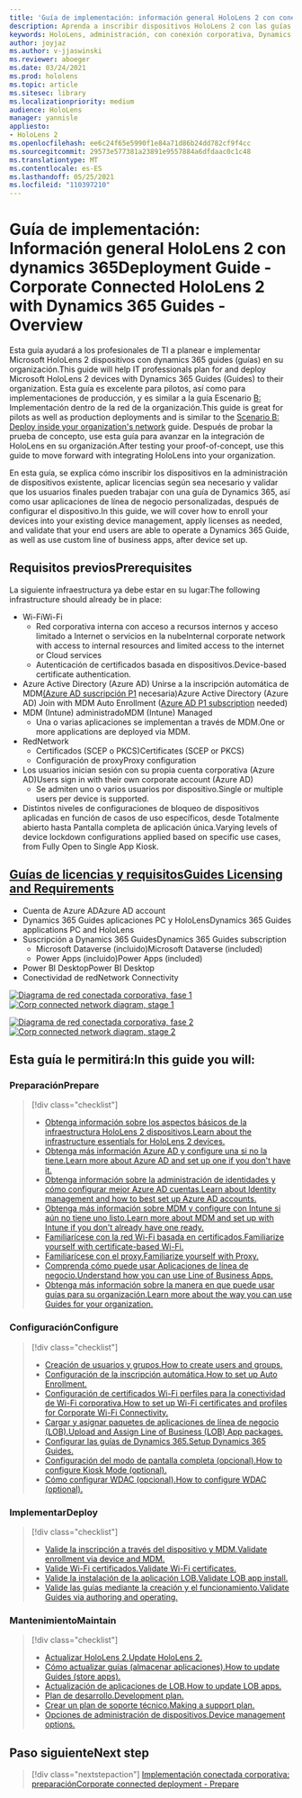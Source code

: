 ```yaml
---
title: 'Guía de implementación: información general HoloLens 2 con conexión corporativa con Las guías de Dynamics 365'
description: Aprenda a inscribir dispositivos HoloLens 2 con las guías de Dynamics 365 a través de una red conectada corporativa.
keywords: HoloLens, administración, con conexión corporativa, Dynamics 365 Guides, AAD, Azure AD, MDM, Mobile Administración de dispositivos
author: joyjaz
ms.author: v-jjaswinski
ms.reviewer: aboeger
ms.date: 03/24/2021
ms.prod: hololens
ms.topic: article
ms.sitesec: library
ms.localizationpriority: medium
audience: HoloLens
manager: yannisle
appliesto:
- HoloLens 2
ms.openlocfilehash: ee6c24f65e5990f1e84a71d86b24dd782cf9f4cc
ms.sourcegitcommit: 29573e577381a23891e9557884a6dfdaac0c1c48
ms.translationtype: MT
ms.contentlocale: es-ES
ms.lasthandoff: 05/25/2021
ms.locfileid: "110397210"
---
```

# <a name="deployment-guide---corporate-connected-hololens-2-with-dynamics-365-guides---overview"></a><span data-ttu-id="1a8f6-104">Guía de implementación: Información general HoloLens 2 con dynamics 365</span><span class="sxs-lookup"><span data-stu-id="1a8f6-104">Deployment Guide - Corporate Connected HoloLens 2 with Dynamics 365 Guides - Overview</span></span>

<span data-ttu-id="1a8f6-105">Esta guía ayudará a los profesionales de TI a planear e implementar Microsoft HoloLens 2 dispositivos con dynamics 365 guides (guías) en su organización.</span><span class="sxs-lookup"><span data-stu-id="1a8f6-105">This guide will help IT professionals plan for and deploy Microsoft HoloLens 2 devices with Dynamics 365 Guides (Guides) to their organization.</span></span> <span data-ttu-id="1a8f6-106">Esta guía es excelente para pilotos, así como para implementaciones de producción, y es similar a la guía Escenario [B:](https://docs.microsoft.com/hololens/common-scenarios#scenario-b-deploy-inside-your-organizations-network) Implementación dentro de la red de la organización.</span><span class="sxs-lookup"><span data-stu-id="1a8f6-106">This guide is great for pilots as well as production deployments and is similar to the [Scenario B: Deploy inside your organization's network](https://docs.microsoft.com/hololens/common-scenarios#scenario-b-deploy-inside-your-organizations-network) guide.</span></span> <span data-ttu-id="1a8f6-107">Después de probar la prueba de concepto, use esta guía para avanzar en la integración de HoloLens en su organización.</span><span class="sxs-lookup"><span data-stu-id="1a8f6-107">After testing your proof-of-concept, use this guide to move forward with integrating HoloLens into your organization.</span></span>

<span data-ttu-id="1a8f6-108">En esta guía, se explica cómo inscribir los dispositivos en la administración de dispositivos existente, aplicar licencias según sea necesario y validar que los usuarios finales pueden trabajar con una guía de Dynamics 365, así como usar aplicaciones de línea de negocio personalizadas, después de configurar el dispositivo.</span><span class="sxs-lookup"><span data-stu-id="1a8f6-108">In this guide, we will cover how to enroll your devices into your existing device management, apply licenses as needed, and validate that your end users are able to operate a Dynamics 365 Guide, as well as use custom line of business apps, after device set up.</span></span> 

## <a name="prerequisites"></a><span data-ttu-id="1a8f6-109">Requisitos previos</span><span class="sxs-lookup"><span data-stu-id="1a8f6-109">Prerequisites</span></span>

<span data-ttu-id="1a8f6-110">La siguiente infraestructura ya debe estar en su lugar:</span><span class="sxs-lookup"><span data-stu-id="1a8f6-110">The following infrastructure should already be in place:</span></span>
- <span data-ttu-id="1a8f6-111">Wi-Fi</span><span class="sxs-lookup"><span data-stu-id="1a8f6-111">Wi-Fi</span></span>
    - <span data-ttu-id="1a8f6-112">Red corporativa interna con acceso a recursos internos y acceso limitado a Internet o servicios en la nube</span><span class="sxs-lookup"><span data-stu-id="1a8f6-112">Internal corporate network with access to internal resources and limited access to the internet or Cloud services</span></span>
    - <span data-ttu-id="1a8f6-113">Autenticación de certificados basada en dispositivos.</span><span class="sxs-lookup"><span data-stu-id="1a8f6-113">Device-based certificate authentication.</span></span>
- <span data-ttu-id="1a8f6-114">Azure Active Directory (Azure AD) Unirse a la inscripción automática de MDM[(Azure AD suscripción P1](https://docs.microsoft.com/azure/active-directory/fundamentals/active-directory-whatis) necesaria)</span><span class="sxs-lookup"><span data-stu-id="1a8f6-114">Azure Active Directory (Azure AD) Join with MDM Auto Enrollment ([Azure AD P1 subscription](https://docs.microsoft.com/azure/active-directory/fundamentals/active-directory-whatis) needed)</span></span>
- <span data-ttu-id="1a8f6-115">MDM (Intune) administrado</span><span class="sxs-lookup"><span data-stu-id="1a8f6-115">MDM (Intune) Managed</span></span>
    - <span data-ttu-id="1a8f6-116">Una o varias aplicaciones se implementan a través de MDM.</span><span class="sxs-lookup"><span data-stu-id="1a8f6-116">One or more applications are deployed via MDM.</span></span>
- <span data-ttu-id="1a8f6-117">Red</span><span class="sxs-lookup"><span data-stu-id="1a8f6-117">Network</span></span> 
    - <span data-ttu-id="1a8f6-118">Certificados (SCEP o PKCS)</span><span class="sxs-lookup"><span data-stu-id="1a8f6-118">Certificates (SCEP or PKCS)</span></span>
    - <span data-ttu-id="1a8f6-119">Configuración de proxy</span><span class="sxs-lookup"><span data-stu-id="1a8f6-119">Proxy configuration</span></span>
- <span data-ttu-id="1a8f6-120">Los usuarios inician sesión con su propia cuenta corporativa (Azure AD)</span><span class="sxs-lookup"><span data-stu-id="1a8f6-120">Users sign in with their own corporate account (Azure AD)</span></span>
    - <span data-ttu-id="1a8f6-121">Se admiten uno o varios usuarios por dispositivo.</span><span class="sxs-lookup"><span data-stu-id="1a8f6-121">Single or multiple users per device is supported.</span></span>
- <span data-ttu-id="1a8f6-122">Distintos niveles de configuraciones de bloqueo de dispositivos aplicadas en función de casos de uso específicos, desde Totalmente abierto hasta Pantalla completa de aplicación única.</span><span class="sxs-lookup"><span data-stu-id="1a8f6-122">Varying levels of device lockdown configurations applied based on specific use cases, from Fully Open to Single App Kiosk.</span></span>

## <a name="guides-licensing-and-requirements"></a>[<span data-ttu-id="1a8f6-123">Guías de licencias y requisitos</span><span class="sxs-lookup"><span data-stu-id="1a8f6-123">Guides Licensing and Requirements</span></span>](https://docs.microsoft.com/dynamics365/mixed-reality/guides/requirements#licensing-and-product-requirements)
- <span data-ttu-id="1a8f6-124">Cuenta de Azure AD</span><span class="sxs-lookup"><span data-stu-id="1a8f6-124">Azure AD account</span></span>
- <span data-ttu-id="1a8f6-125">Dynamics 365 Guides aplicaciones PC y HoloLens</span><span class="sxs-lookup"><span data-stu-id="1a8f6-125">Dynamics 365 Guides applications PC and HoloLens</span></span>
- <span data-ttu-id="1a8f6-126">Suscripción a Dynamics 365 Guides</span><span class="sxs-lookup"><span data-stu-id="1a8f6-126">Dynamics 365 Guides subscription</span></span>
    - <span data-ttu-id="1a8f6-127">Microsoft Dataverse (incluido)</span><span class="sxs-lookup"><span data-stu-id="1a8f6-127">Microsoft Dataverse (included)</span></span>
    - <span data-ttu-id="1a8f6-128">Power Apps (incluido)</span><span class="sxs-lookup"><span data-stu-id="1a8f6-128">Power Apps (included)</span></span>
- <span data-ttu-id="1a8f6-129">Power BI Desktop</span><span class="sxs-lookup"><span data-stu-id="1a8f6-129">Power BI Desktop</span></span>
- <span data-ttu-id="1a8f6-130">Conectividad de red</span><span class="sxs-lookup"><span data-stu-id="1a8f6-130">Network Connectivity</span></span>

<span data-ttu-id="1a8f6-131">[![Diagrama de red conectada corporativa, fase 1 ](./images/deployment-guides-revised-scenario-b-01-1.png)](./images/deployment-guides-revised-scenario-b-01-1.png#lightbox)</span><span class="sxs-lookup"><span data-stu-id="1a8f6-131">[ ![Corp connected network diagram, stage 1](./images/deployment-guides-revised-scenario-b-01-1.png) ](./images/deployment-guides-revised-scenario-b-01-1.png#lightbox)</span></span>

<span data-ttu-id="1a8f6-132">[![Diagrama de red conectada corporativa, fase 2 ](./images/deployment-guides-revised-scenario-b-02-1.png)](./images/deployment-guides-revised-scenario-b-02-1.png#lightbox)</span><span class="sxs-lookup"><span data-stu-id="1a8f6-132">[ ![Corp connected network diagram, stage 2](./images/deployment-guides-revised-scenario-b-02-1.png) ](./images/deployment-guides-revised-scenario-b-02-1.png#lightbox)</span></span>

## <a name="in-this-guide-you-will"></a><span data-ttu-id="1a8f6-133">Esta guía le permitirá:</span><span class="sxs-lookup"><span data-stu-id="1a8f6-133">In this guide you will:</span></span>
### <a name="prepare"></a><span data-ttu-id="1a8f6-134">Preparación</span><span class="sxs-lookup"><span data-stu-id="1a8f6-134">Prepare</span></span>
> [!div class="checklist"]
>- [<span data-ttu-id="1a8f6-135">Obtenga información sobre los aspectos básicos de la infraestructura HoloLens 2 dispositivos.</span><span class="sxs-lookup"><span data-stu-id="1a8f6-135">Learn about the infrastructure essentials for HoloLens 2 devices.</span></span>](hololens2-corp-connected-prepare.md#infrastructure-essentials)
>- [<span data-ttu-id="1a8f6-136">Obtenga más información Azure AD y configure una si no la tiene.</span><span class="sxs-lookup"><span data-stu-id="1a8f6-136">Learn more about Azure AD and set up one if you don't have it.</span></span>](hololens2-corp-connected-prepare.md#azure-active-directory)
>- [<span data-ttu-id="1a8f6-137">Obtenga información sobre la administración de identidades y cómo configurar mejor Azure AD cuentas.</span><span class="sxs-lookup"><span data-stu-id="1a8f6-137">Learn about Identity management and how to best set up Azure AD accounts.</span></span>](hololens2-corp-connected-prepare.md#identity-management)
>- [<span data-ttu-id="1a8f6-138">Obtenga más información sobre MDM y configure con Intune si aún no tiene uno listo.</span><span class="sxs-lookup"><span data-stu-id="1a8f6-138">Learn more about MDM and set up with Intune if you don't already have one ready.</span></span>](hololens2-corp-connected-prepare.md#mobile-device-management)
>- [<span data-ttu-id="1a8f6-139">Familiarícese con la red Wi-Fi basada en certificados.</span><span class="sxs-lookup"><span data-stu-id="1a8f6-139">Familiarize yourself with certificate-based Wi-Fi.</span></span>](hololens2-corp-connected-prepare.md#certificates)
>- [<span data-ttu-id="1a8f6-140">Familiarícese con el proxy.</span><span class="sxs-lookup"><span data-stu-id="1a8f6-140">Familiarize yourself with Proxy.</span></span>](hololens2-corp-connected-prepare.md#proxy)
>- [<span data-ttu-id="1a8f6-141">Comprenda cómo puede usar Aplicaciones de línea de negocio.</span><span class="sxs-lookup"><span data-stu-id="1a8f6-141">Understand how you can use Line of Business Apps.</span></span>](hololens2-corp-connected-prepare.md#line-of-business-apps)
>- [<span data-ttu-id="1a8f6-142">Obtenga más información sobre la manera en que puede usar guías para su organización.</span><span class="sxs-lookup"><span data-stu-id="1a8f6-142">Learn more about the way you can use Guides for your organization.</span></span>](hololens2-corp-connected-prepare.md#guides-playbook)
### <a name="configure"></a><span data-ttu-id="1a8f6-143">Configuración</span><span class="sxs-lookup"><span data-stu-id="1a8f6-143">Configure</span></span>
> [!div class="checklist"]
>- [<span data-ttu-id="1a8f6-144">Creación de usuarios y grupos.</span><span class="sxs-lookup"><span data-stu-id="1a8f6-144">How to create users and groups.</span></span>](hololens2-corp-connected-configure.md#azure-users-and-groups)
>- [<span data-ttu-id="1a8f6-145">Configuración de la inscripción automática.</span><span class="sxs-lookup"><span data-stu-id="1a8f6-145">How to set up Auto Enrollment.</span></span>](hololens2-corp-connected-configure.md#auto-enrollment-on-hololens-2)
>- [<span data-ttu-id="1a8f6-146">Configuración de certificados Wi-Fi perfiles para la conectividad de Wi-Fi corporativa.</span><span class="sxs-lookup"><span data-stu-id="1a8f6-146">How to set up Wi-Fi certificates and profiles for Corporate Wi-Fi Connectivity.</span></span>](hololens2-corp-connected-configure.md#corporate-wi-fi-connectivity)
>- [<span data-ttu-id="1a8f6-147">Cargar y asignar paquetes de aplicaciones de línea de negocio (LOB).</span><span class="sxs-lookup"><span data-stu-id="1a8f6-147">Upload and Assign Line of Business (LOB) App packages.</span></span>](hololens2-corp-connected-configure.md#app-deployment)
>- [<span data-ttu-id="1a8f6-148">Configurar las guías de Dynamics 365.</span><span class="sxs-lookup"><span data-stu-id="1a8f6-148">Setup Dynamics 365 Guides.</span></span>](hololens2-corp-connected-configure.md#setup-guides-application-licenses-dataverse-and-authoring)
>- [<span data-ttu-id="1a8f6-149">Configuración del modo de pantalla completa (opcional).</span><span class="sxs-lookup"><span data-stu-id="1a8f6-149">How to configure Kiosk Mode (optional).</span></span>](hololens2-corp-connected-configure.md#optional-kiosk-mode)
>- [<span data-ttu-id="1a8f6-150">Cómo configurar WDAC (opcional).</span><span class="sxs-lookup"><span data-stu-id="1a8f6-150">How to configure WDAC (optional).</span></span>](hololens2-corp-connected-configure.md#optional-wdac)
### <a name="deploy"></a><span data-ttu-id="1a8f6-151">Implementar</span><span class="sxs-lookup"><span data-stu-id="1a8f6-151">Deploy</span></span>
> [!div class="checklist"]
>-  [<span data-ttu-id="1a8f6-152">Valide la inscripción a través del dispositivo y MDM.</span><span class="sxs-lookup"><span data-stu-id="1a8f6-152">Validate enrollment via device and MDM.</span></span>](hololens2-corp-connected-deploy.md#enrollment-validation)
>-  [<span data-ttu-id="1a8f6-153">Valide Wi-Fi certificados.</span><span class="sxs-lookup"><span data-stu-id="1a8f6-153">Validate Wi-Fi certificates.</span></span>](hololens2-corp-connected-deploy.md#wi-fi-certificate-validation)
>-  [<span data-ttu-id="1a8f6-154">Valide la instalación de la aplicación LOB.</span><span class="sxs-lookup"><span data-stu-id="1a8f6-154">Validate LOB app install.</span></span>](hololens2-corp-connected-deploy.md#validate-lob-app-install)
>-  [<span data-ttu-id="1a8f6-155">Valide las guías mediante la creación y el funcionamiento.</span><span class="sxs-lookup"><span data-stu-id="1a8f6-155">Validate Guides via authoring and operating.</span></span>](hololens2-corp-connected-deploy.md#validate-dynamics-365-guides)
### <a name="maintain"></a><span data-ttu-id="1a8f6-156">Mantenimiento</span><span class="sxs-lookup"><span data-stu-id="1a8f6-156">Maintain</span></span>
> [!div class="checklist"]
>- [<span data-ttu-id="1a8f6-157">Actualizar HoloLens 2.</span><span class="sxs-lookup"><span data-stu-id="1a8f6-157">Update HoloLens 2.</span></span>](hololens2-corp-connected-maintain.md#update-hololens)
>- [<span data-ttu-id="1a8f6-158">Cómo actualizar guías (almacenar aplicaciones).</span><span class="sxs-lookup"><span data-stu-id="1a8f6-158">How to update Guides (store apps).</span></span>](hololens2-corp-connected-maintain.md#how-to-update-dynamics-365-guides-and-other-store-apps)
>- [<span data-ttu-id="1a8f6-159">Actualización de aplicaciones de LOB.</span><span class="sxs-lookup"><span data-stu-id="1a8f6-159">How to update LOB apps.</span></span>](hololens2-corp-connected-maintain.md#how-to-update-lob-apps) 
>- [<span data-ttu-id="1a8f6-160">Plan de desarrollo.</span><span class="sxs-lookup"><span data-stu-id="1a8f6-160">Development plan.</span></span>](hololens2-corp-connected-maintain.md#development-plan) 
>- [<span data-ttu-id="1a8f6-161">Crear un plan de soporte técnico.</span><span class="sxs-lookup"><span data-stu-id="1a8f6-161">Making a support plan.</span></span>](hololens2-corp-connected-maintain.md#support-plan)
>- [<span data-ttu-id="1a8f6-162">Opciones de administración de dispositivos.</span><span class="sxs-lookup"><span data-stu-id="1a8f6-162">Device management options.</span></span>](hololens2-corp-connected-maintain.md#device-management)

## <a name="next-step"></a><span data-ttu-id="1a8f6-163">Paso siguiente</span><span class="sxs-lookup"><span data-stu-id="1a8f6-163">Next step</span></span> 
> [!div class="nextstepaction"]
> [<span data-ttu-id="1a8f6-164">Implementación conectada corporativa: preparación</span><span class="sxs-lookup"><span data-stu-id="1a8f6-164">Corporate connected deployment - Prepare</span></span>](hololens2-corp-connected-prepare.md)
